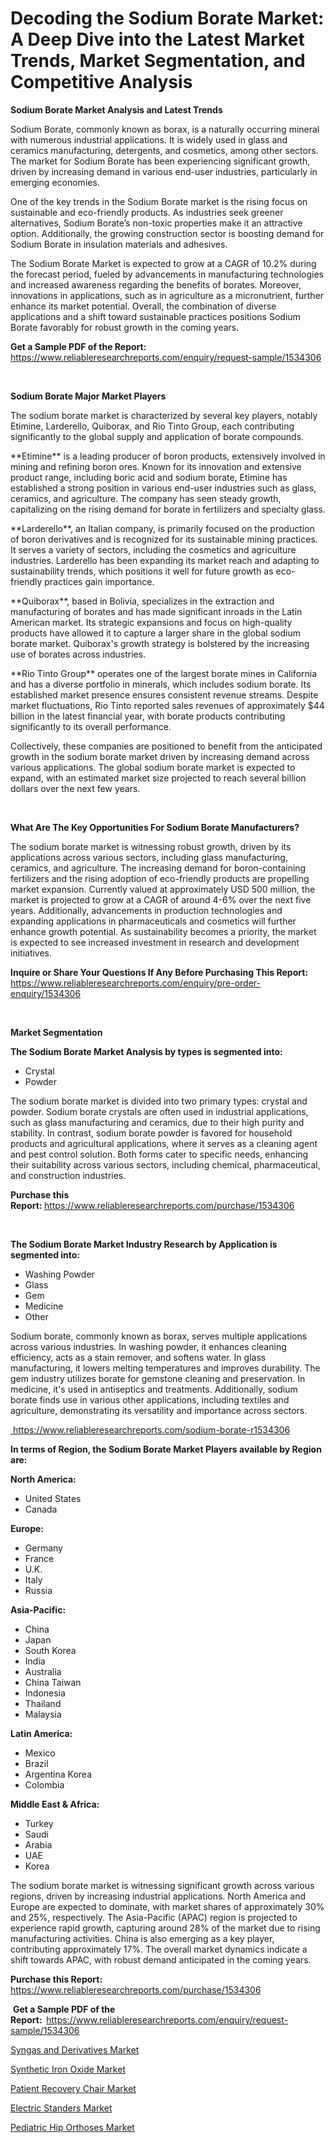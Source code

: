 <p><h1>Decoding the Sodium Borate Market: A Deep Dive into the Latest Market Trends, Market Segmentation, and Competitive Analysis</h1></p><p><strong>Sodium Borate Market Analysis and Latest Trends</strong></p>
<p><p>Sodium Borate, commonly known as borax, is a naturally occurring mineral with numerous industrial applications. It is widely used in glass and ceramics manufacturing, detergents, and cosmetics, among other sectors. The market for Sodium Borate has been experiencing significant growth, driven by increasing demand in various end-user industries, particularly in emerging economies.</p><p>One of the key trends in the Sodium Borate market is the rising focus on sustainable and eco-friendly products. As industries seek greener alternatives, Sodium Borate’s non-toxic properties make it an attractive option. Additionally, the growing construction sector is boosting demand for Sodium Borate in insulation materials and adhesives. </p><p>The Sodium Borate Market is expected to grow at a CAGR of 10.2% during the forecast period, fueled by advancements in manufacturing technologies and increased awareness regarding the benefits of borates. Moreover, innovations in applications, such as in agriculture as a micronutrient, further enhance its market potential. Overall, the combination of diverse applications and a shift toward sustainable practices positions Sodium Borate favorably for robust growth in the coming years.</p></p>
<p><strong>Get a Sample PDF of the Report:&nbsp;</strong> <a href="https://www.reliableresearchreports.com/enquiry/request-sample/1534306?utm_campaign=5&utm_medium=2&utm_source=Github&utm_content=ia&utm_term=09112024&utm_id=sodium-borate">https://www.reliableresearchreports.com/enquiry/request-sample/1534306</a></p>
<p>&nbsp;</p>
<p><strong>Sodium Borate Major Market Players</strong></p>
<p><p>The sodium borate market is characterized by several key players, notably Etimine, Larderello, Quiborax, and Rio Tinto Group, each contributing significantly to the global supply and application of borate compounds.</p><p>**Etimine** is a leading producer of boron products, extensively involved in mining and refining boron ores. Known for its innovation and extensive product range, including boric acid and sodium borate, Etimine has established a strong position in various end-user industries such as glass, ceramics, and agriculture. The company has seen steady growth, capitalizing on the rising demand for borate in fertilizers and specialty glass.</p><p>**Larderello**, an Italian company, is primarily focused on the production of boron derivatives and is recognized for its sustainable mining practices. It serves a variety of sectors, including the cosmetics and agriculture industries. Larderello has been expanding its market reach and adapting to sustainability trends, which positions it well for future growth as eco-friendly practices gain importance.</p><p>**Quiborax**, based in Bolivia, specializes in the extraction and manufacturing of borates and has made significant inroads in the Latin American market. Its strategic expansions and focus on high-quality products have allowed it to capture a larger share in the global sodium borate market. Quiborax's growth strategy is bolstered by the increasing use of borates across industries.</p><p>**Rio Tinto Group** operates one of the largest borate mines in California and has a diverse portfolio in minerals, which includes sodium borate. Its established market presence ensures consistent revenue streams. Despite market fluctuations, Rio Tinto reported sales revenues of approximately $44 billion in the latest financial year, with borate products contributing significantly to its overall performance.</p><p>Collectively, these companies are positioned to benefit from the anticipated growth in the sodium borate market driven by increasing demand across various applications. The global sodium borate market is expected to expand, with an estimated market size projected to reach several billion dollars over the next few years.</p></p>
<p>&nbsp;</p>
<p><strong>What Are The Key Opportunities For Sodium Borate Manufacturers?</strong></p>
<p><p>The sodium borate market is witnessing robust growth, driven by its applications across various sectors, including glass manufacturing, ceramics, and agriculture. The increasing demand for boron-containing fertilizers and the rising adoption of eco-friendly products are propelling market expansion. Currently valued at approximately USD 500 million, the market is projected to grow at a CAGR of around 4-6% over the next five years. Additionally, advancements in production technologies and expanding applications in pharmaceuticals and cosmetics will further enhance growth potential. As sustainability becomes a priority, the market is expected to see increased investment in research and development initiatives.</p></p>
<p><strong>Inquire or Share Your Questions If Any Before Purchasing This Report:</strong> <a href="https://www.reliableresearchreports.com/enquiry/pre-order-enquiry/1534306?utm_campaign=5&utm_medium=2&utm_source=Github&utm_content=ia&utm_term=09112024&utm_id=sodium-borate">https://www.reliableresearchreports.com/enquiry/pre-order-enquiry/1534306</a></p>
<p>&nbsp;</p>
<p><strong>Market Segmentation</strong></p>
<p><strong>The Sodium Borate Market Analysis by types is segmented into:</strong></p>
<p><ul><li>Crystal</li><li>Powder</li></ul></p>
<p><p>The sodium borate market is divided into two primary types: crystal and powder. Sodium borate crystals are often used in industrial applications, such as glass manufacturing and ceramics, due to their high purity and stability. In contrast, sodium borate powder is favored for household products and agricultural applications, where it serves as a cleaning agent and pest control solution. Both forms cater to specific needs, enhancing their suitability across various sectors, including chemical, pharmaceutical, and construction industries.</p></p>
<p><strong>Purchase this Report:&nbsp;</strong><a href="https://www.reliableresearchreports.com/purchase/1534306?utm_campaign=5&utm_medium=2&utm_source=Github&utm_content=ia&utm_term=09112024&utm_id=sodium-borate">https://www.reliableresearchreports.com/purchase/1534306</a></p>
<p>&nbsp;</p>
<p><strong>The Sodium Borate Market Industry Research by Application is segmented into:</strong></p>
<p><ul><li>Washing Powder</li><li>Glass</li><li>Gem</li><li>Medicine</li><li>Other</li></ul></p>
<p><p>Sodium borate, commonly known as borax, serves multiple applications across various industries. In washing powder, it enhances cleaning efficiency, acts as a stain remover, and softens water. In glass manufacturing, it lowers melting temperatures and improves durability. The gem industry utilizes borate for gemstone cleaning and preservation. In medicine, it's used in antiseptics and treatments. Additionally, sodium borate finds use in various other applications, including textiles and agriculture, demonstrating its versatility and importance across sectors.</p></p>
<p><a href="https://www.reliableresearchreports.com/sodium-borate-r1534306?utm_campaign=5&utm_medium=2&utm_source=Github&utm_content=ia&utm_term=09112024&utm_id=sodium-borate">&nbsp;https://www.reliableresearchreports.com/sodium-borate-r1534306</a></p>
<p><strong>In terms of Region, the Sodium Borate Market Players available by Region are:</strong></p>
<p>
    <p> <strong> North America: </strong>
        <ul>
            <li>United States</li>
            <li>Canada</li>
        </ul>
        </p> 
    <p> <strong> Europe: </strong>
        <ul>
            <li>Germany</li>
            <li>France</li>
            <li>U.K.</li>
            <li>Italy</li>
            <li>Russia</li>
        </ul>
        </p> 
    <p> <strong> Asia-Pacific: </strong>
        <ul>
            <li>China</li>
            <li>Japan</li>
            <li>South Korea</li>
            <li>India</li>
            <li>Australia</li>
            <li>China Taiwan</li>
            <li>Indonesia</li>
            <li>Thailand</li>
            <li>Malaysia</li>
        </ul>
        </p> 
    <p> <strong> Latin America: </strong>
        <ul>
            <li>Mexico</li>
            <li>Brazil</li>
            <li>Argentina Korea</li>
            <li>Colombia</li>
        </ul>
        </p> 
    <p> <strong> Middle East & Africa: </strong>
        <ul>
            <li>Turkey</li>
            <li>Saudi</li>
            <li>Arabia</li>
            <li>UAE</li>
            <li>Korea</li>
        </ul>
    </p>
    </p>
<p><p>The sodium borate market is witnessing significant growth across various regions, driven by increasing industrial applications. North America and Europe are expected to dominate, with market shares of approximately 30% and 25%, respectively. The Asia-Pacific (APAC) region is projected to experience rapid growth, capturing around 28% of the market due to rising manufacturing activities. China is also emerging as a key player, contributing approximately 17%. The overall market dynamics indicate a shift towards APAC, with robust demand anticipated in the coming years.</p></p>
<p><strong>Purchase this Report: </strong><a href="https://www.reliableresearchreports.com/purchase/1534306?utm_campaign=5&utm_medium=2&utm_source=Github&utm_content=ia&utm_term=09112024&utm_id=sodium-borate">https://www.reliableresearchreports.com/purchase/1534306</a></p>
<p>&nbsp;<strong>Get a Sample PDF of the Report:&nbsp;&nbsp;</strong><a href="https://www.reliableresearchreports.com/enquiry/request-sample/1534306?utm_campaign=5&utm_medium=2&utm_source=Github&utm_content=ia&utm_term=09112024&utm_id=sodium-borate">https://www.reliableresearchreports.com/enquiry/request-sample/1534306</a></p>
<p><strong></strong></p>
<p><p><a href="https://github.com/RogerBennett414/Market-Research-Report-List-1/blob/main/syngas-and-derivatives-market.md?utm_campaign=5&utm_medium=2&utm_source=Github&utm_content=ia&utm_term=09112024&utm_id=sodium-borate">Syngas and Derivatives Market</a></p><p><a href="https://github.com/SidorelaGurakuqi596/Market-Research-Report-List-1/blob/main/synthetic-iron-oxide-market.md?utm_campaign=5&utm_medium=2&utm_source=Github&utm_content=ia&utm_term=09112024&utm_id=sodium-borate">Synthetic Iron Oxide Market</a></p><p><a href="https://issuu.com/reportprime-2/docs/patient-recovery-chair-market-size-_6e35fb22309d58?utm_campaign=5&utm_medium=2&utm_source=Github&utm_content=ia&utm_term=09112024&utm_id=sodium-borate">Patient Recovery Chair Market</a></p><p><a href="https://issuu.com/reportprime-2/docs/electric-standers-market-size-2030._ea218085cdb1bc?utm_campaign=5&utm_medium=2&utm_source=Github&utm_content=ia&utm_term=09112024&utm_id=sodium-borate">Electric Standers Market</a></p><p><a href="https://issuu.com/reportprime-2/docs/pediatric-hip-orthoses-market-size-_7c86f90a559a9a?utm_campaign=5&utm_medium=2&utm_source=Github&utm_content=ia&utm_term=09112024&utm_id=sodium-borate">Pediatric Hip Orthoses Market</a></p></p>